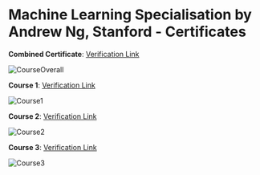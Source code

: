 # Machine Learning Specialisation by Andrew Ng, Stanford - Certificates

**Combined Certificate**: [Verification Link](https://coursera.org/verify/specialization/LS4MFMXO8G5V) 

![CourseOverall](https://github.com/user-attachments/assets/8687f679-2ba2-4433-92b3-8ab267d54612)



**Course 1**: [Verification Link](https://coursera.org/verify/66CF7BK49SN5)

![Course1](https://github.com/ankush2005x/Machine-Learning-Specialisation-Certificates/assets/123007735/fb952b26-f844-498b-90f7-73cc7d1b91d4)

**Course 2**: [Verification Link](https://coursera.org/verify/MK4VUS9A4M7U) 

![Course2](https://github.com/ankush2005x/Machine-Learning-Specialisation-Certificates/assets/123007735/a84267af-ffcb-48e6-9f9e-defe0b672da2)

**Course 3**: [Verification Link](https://coursera.org/verify/S5X06U21RKUJ) 

![Course3](https://github.com/user-attachments/assets/8d8070bd-76e3-417e-9cb2-b77285f45325)

